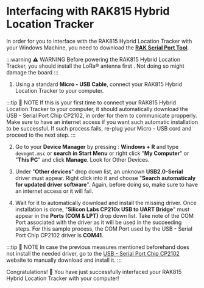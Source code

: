 # Interfacing with RAK815 Hybrid Location Tracker

In order for you to interface with the RAK815 Hybrid Location Tracker with your Windows Machine, you need to download the [**RAK Serial Port Tool**](https://downloads.rakwireless.com/en/LoRa/Tools/RAK_SERIAL_PORT_TOOL_V1.2.1.zip).

:::warning ⚠️ WARNING
Before powering the RAK815 Hybrid Location Tracker, you should install the LoRa® antenna first . Not doing so might damage the board
:::

1. Using a standard **Micro - USB Cable**, connect your RAK815 Hybrid Location Tracker to your computer.

:::tip 📝 NOTE
If this is your first time to connect your RAK815 Hybrid Location Tracker to your computer, it should automatically download the USB - Serial Port Chip CP2102, in order for them to communicate propperly. Make sure to have an internet access if you want such automatic installation to be successful. If such process fails, re-plug your Micro - USB cord and proceed to the next step.
:::

2. Go to your **Device Manager** by pressing : **Windows + R** and type `devmgmt.msc` or **search in Start Menu** or right click "**My Computer**" or "**This PC**" and click **Manage**. Look for Other Devices.

<rk-img
  src="/assets/images/quick-start-guide/rak815/3interfacing/serial-driver.png"
  width="100%"
  figure-number="1"
  caption="Missing Driver for the RAK815 Hybrid Location Tracker"
/>

3. Under "**Other devices**" drop down list, an unknown **USB2.0-Serial** driver must appear. Right click into it and choose "**Search automaticaly for updated driver software**". Again, before doing so, make sure to have an internet access or it will fail.

<rk-img
  src="/assets/images/quick-start-guide/rak815/3interfacing/automatic-install.png"
  width="100%"
  figure-number="2"
  caption="Automatic Driver Installation via Internet"
/>

4. Wait for it to automatically download and install the missing driver. Once installation is done, "**Silicon Labs CP210x USB to UART Bridge**" must appear in the **Ports (COM & LPT)** drop down list. Take note of the COM Port associated with the driver as it will be used in the succeeding steps. For this sample process, the COM Port used by the USB - Serial Port Chip CP2102 driver is **COM41**.

<rk-img
  src="/assets/images/quick-start-guide/rak815/3interfacing/cp210x-driver.jpg"
  width="75%"
  figure-number="3"
  caption="USB - Serial Port Chip CP2102 Driver Successfully Installed"
/>

:::tip 📝 NOTE
In case the previous measures mentioned beforehand does not install the needed driver, go to the [USB - Serial Port Chip CP2102](https://www.silabs.com/products/development-tools/software/usb-to-uart-bridge-vcp-drivers) website to manually download and install it.
:::

Congratulations! :tada: You have just successfully interfaced your RAK815 Hybrid Location Tracker with your computer!


